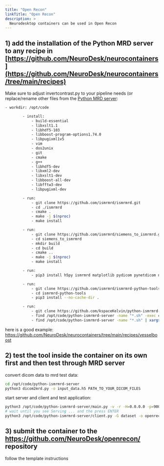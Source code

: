 ```yaml
---
title: "Open Recon"
linkTitle: "Open Recon"
description: >
  Neurodesktop containers can be used in Open Recon
---
```


## 1) add the installation of the Python MRD server to any recipe in [https://github.com/NeuroDesk/neurocontainers](https://github.com/NeuroDesk/neurocontainers/tree/main/recipes)
Make sure to adjust invertcontrast.py to your pipeline needs (or replace/rename other files from the [Python MRD server](https://github.com/kspaceKelvin/python-ismrmrd-server):
```bash
- workdir: /opt/code

        - install:
            - build-essential
            - libxslt1.1
            - libhdf5-103
            - libboost-program-options1.74.0
            - libpugixml1v5
            - vim
            - dos2unix
            - git
            - cmake
            - g++
            - libhdf5-dev
            - libxml2-dev
            - libxslt1-dev
            - libboost-all-dev
            - libfftw3-dev
            - libpugixml-dev

        - run:
            - git clone https://github.com/ismrmrd/ismrmrd.git
            - cd ./ismrmrd
            - cmake .
            - make -j $(nproc)
            - make install

        - run:
            - git clone https://github.com/ismrmrd/siemens_to_ismrmrd.git
            - cd siemens_to_ismrmrd
            - mkdir build
            - cd build
            - cmake ..
            - make -j $(nproc)
            - make install

        - run:
            - pip3 install h5py ismrmrd matplotlib pydicom pynetdicom nibabel

        - run:
            - git clone https://github.com/ismrmrd/ismrmrd-python-tools.git
            - cd ismrmrd-python-tools
            - pip3 install --no-cache-dir .

        - run:
            - git clone https://github.com/kspaceKelvin/python-ismrmrd-server
            - find /opt/code/python-ismrmrd-server -name "*.sh" -exec chmod +x {} \;
            - find /opt/code/python-ismrmrd-server -name "*.sh" | xargs dos2unix
```

here is a good example: https://github.com/NeuroDesk/neurocontainers/tree/main/recipes/vesselboost

## 2) test the tool inside the container on its own first and then test through MRD server 
convert dicom data to mrd test data:
```bash
cd /opt/code/python-ismrmrd-server
python3 dicom2mrd.py -o input_data.h5 PATH_TO_YOUR_DICOM_FILES
```

start server and client and test application:
```bash
python3 /opt/code/python-ismrmrd-server/main.py -v -r -H=0.0.0.0 -p=9002 -s -S=/tmp/share/saved_data &
# wait until you see Serving ... and the press ENTER
python3 /opt/code/python-ismrmrd-server/client.py -G dataset -o openrecon_output.h5 input_data.h5
```

## 3) submit the container to the https://github.com/NeuroDesk/openrecon/ repository
follow the template instructions
